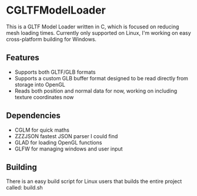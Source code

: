 # CGLTFModelLoader
This is a GLTF Model Loader written in C, which is focused on reducing mesh loading times.
Currently only supported on Linux, I'm working on easy cross-platform building for Windows.

## Features
- Supports both GLTF/GLB formats
- Supports a custom GLB buffer format designed to be read directly from storage into OpenGL
- Reads both position and normal data for now, working on including texture coordinates now

## Dependencies
- CGLM for quick maths
- ZZZJSON fastest JSON parser I could find
- GLAD for loading OpenGL functions
- GLFW for managing windows and user input

## Building
There is an easy build script for Linux users that builds the entire project called: build.sh

